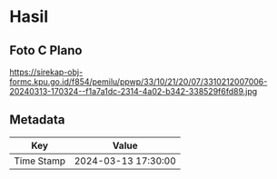 # Hasil

## Foto C Plano

https://sirekap-obj-formc.kpu.go.id/f854/pemilu/ppwp/33/10/21/20/07/3310212007006-20240313-170324--f1a7a1dc-2314-4a02-b342-338529f6fd89.jpg


## Metadata

| Key        | Value               |
| ---------- | ------------------- |
| Time Stamp | 2024-03-13 17:30:00 |



